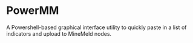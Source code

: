 # PowerMM
A Powershell-based graphical interface utility to quickly paste in a list of indicators and upload to MineMeld nodes.
